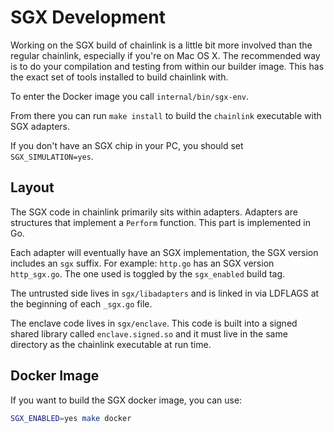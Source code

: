 # SGX Development

Working on the SGX build of chainlink is a little bit more involved than the
regular chainlink, especially if you're on Mac OS X. The recommended way is to
do your compilation and testing from within our builder image. This has the
exact set of tools installed to build chainlink with.

To enter the Docker image you call `internal/bin/sgx-env`.

From there you can run `make install` to build the `chainlink` executable with
SGX adapters.

If you don't have an SGX chip in your PC, you should set `SGX_SIMULATION=yes`.

## Layout

The SGX code in chainlink primarily sits within adapters. Adapters are
structures that implement a `Perform` function. This part is implemented in Go.

Each adapter will eventually have an SGX implementation, the SGX version
includes an `sgx` suffix. For example: `http.go` has an SGX version
`http_sgx.go`. The one used is toggled by the `sgx_enabled` build tag.

The untrusted side lives in `sgx/libadapters` and is linked in via LDFLAGS at
the beginning of each `_sgx.go` file.

The enclave code lives in `sgx/enclave`. This code is built into a signed
shared library called `enclave.signed.so` and it must live in the same
directory as the chainlink executable at run time.

## Docker Image

If you want to build the SGX docker image, you can use:

```bash
SGX_ENABLED=yes make docker
```
